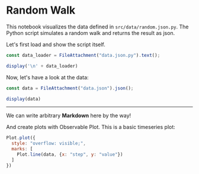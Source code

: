 # Random Walk

This notebook visualizes the data defined in `src/data/random.json.py`.
The Python script simulates a random walk and returns the result as json.

Let's first load and show the script itself.

```js
const data_loader = FileAttachment("data.json.py").text();
```

```js
display('\n' + data_loader)
```

Now, let's have a look at the data:

```js
const data = FileAttachment("data.json").json();
```

```js
display(data)
```

---

We can write arbitrary **Markdown** here by the way!

And create plots with Observable Plot. This is a basic timeseries plot:

```js
Plot.plot({
  style: "overflow: visible;",
  marks: [
    Plot.line(data, {x: "step", y: "value"})
  ]
})
```
